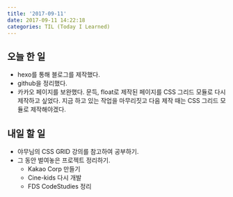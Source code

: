 ```yaml
---
title: '2017-09-11'
date: 2017-09-11 14:22:18
categories: TIL (Today I Learned)
---
```

## 오늘 한 일
  - hexo를 통해 블로그를 제작했다.
  - github을 정리했다.
  - 카카오 페이지를 보완했다. 문득, float로 제작된 페이지를 CSS 그리드 모듈로 다시 제작하고 싶었다. 지금 하고 있는 작업을 마무리짓고 다음 제작 때는 CSS 그리드 모듈로 제작해야겠다.


## 내일 할 일
  - 야무님의 CSS GRID 강의를 참고하여 공부하기.
  - 그 동안 벌여놓은 프로젝트 정리하기.
    - Kakao Corp 만들기
    - Cine-kids 다시 개발
    - FDS CodeStudies 정리